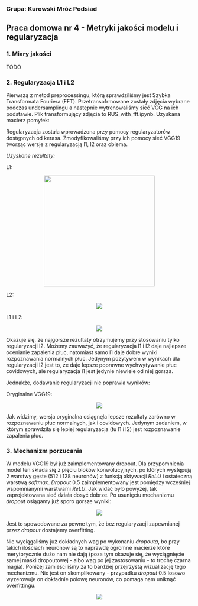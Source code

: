 ### Grupa: Kurowski Mróz Podsiad

## Praca domowa nr 4 - Metryki jakości modelu i regularyzacja

### 1. Miary jakości

TODO

### 2. Regularyzacja L1 i L2

Pierwszą z metod preprocessingu, którą sprawdziliśmy jest Szybka Transformata Fouriera (FFT). Przetransofrmowane zostały zdjęcia wybrane podczas undersamplingu a następnie wytrenowaliśmy sieć VGG na ich podstawie. Plik transformujący zdjęcia to RUS_with_fft.ipynb. Uzyskana macierz pomyłek:

Regularyzacja została wprowadzona przy pomocy regularyzatorów dostępnych od kerasa. Zmodyfikowaliśmy przy ich pomocy sieć VGG19 tworząc wersje z regularyzacją l1, l2 oraz obiema.

*Uzyskane rezultaty:*

L1:
<p align="center">
<img src="https://i.imgur.com/bGXOqBG.png" height="300">
</p>

L2:
<p align="center">
<img src="https://i.imgur.com/P0lZnMO.png">
</p>

L1 i L2:
<p align="center">
<img src="https://i.imgur.com/hqiP2x5.png">
</p>

Okazuje się, że najgorsze rezultaty otrzymujemy przy stosowaniu tylko regularyzacji l2.  Możemy zauważyć, że regularyzacja l1 i l2 daje najlepsze ocenianie zapalenia płuc, natomiast samo l1 daje dobre wyniki rozpoznawania normalnych płuc. Jedynym pozytywem w wynikach dla regularyzacji l2 jest to, że daje lepsze poprawne wychwytywanie płuc covidowych, ale regularyzacja l1 jest jedynie niewiele od niej gorsza.

Jednakże, dodawanie regularyzacji nie poprawia wyników:

Oryginalne VGG19:
<p align="center">
<img src="https://i.imgur.com/h0N7Uj7.png">
</p>

Jak widzimy, wersja oryginalna osiągnęła lepsze rezultaty zarówno w rozpoznawaniu płuc normalnych, jak i covidowych. Jedynym zadaniem, w którym sprawdziła się lepiej regularyzacja (tu l1 i l2) jest rozpoznawanie zapalenia płuc.

### 3. Mechanizm porzucania

W modelu VGG19 był już zaimplementowany dropout. Dla przypomnienia model ten składa się z pięciu bloków konwolucyjnych, po których występują 2 warstwy gęste (512 i 128 neuronów) z funkcją aktywacji *ReLU* i ostateczną warstwą *softmax*. *Dropout* 0.5 zaimplementowany jest pomiędzy wcześniej wspomnianymi warstwami *ReLU*. Jak widać było powyżej, tak zaprojektowana sieć działa dosyć dobrze. Po usunięciu mechanizmu *dropout* osiągamy już sporo gorsze wyniki:

<p align="center">
<img src="https://i.imgur.com/8rkPMMo.png">
</p>

Jest to spowodowane za pewne tym, że bez regularyzacji zapewnianej przez *dropout* dostajemy overfitting. 

Nie wyciągaliśmy już dokładnych wag po wykonaniu *dropouta*, bo przy takich ilościach neuronów są to naprawdę ogromne macierze które merytorycznie dużo nam nie dają (poza tym okazuje się, że wyciągnięcie samej maski dropoutowej - albo wag po jej zastosowaniu - to trochę czarna magia). Poniżej zamieściliśmy za to bardziej przejrzystą wizualizację tego mechanizmu. Nie jest on skomplikowany - przypadku *dropout* 0.5 losowo wyzerowuje on dokładnie połowę neuronów, co pomaga nam uniknąć overfittingu.

<p align="center">
<img src="https://i.imgur.com/ukqaJMa.png">
</p>

